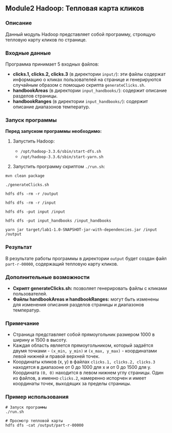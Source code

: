 ## Module2 Hadoop: Тепловая карта кликов

### Описание

Данный модуль Hadoop представляет собой программу, строящую тепловую карту кликов по странице.

### Входные данные

Программа принимает 5 входных файлов:

* **clicks.1, clicks.2, clicks.3** (в директории `input/`): эти файлы содержат информацию о кликах пользователей на странице и генерируются случайным образом с помощью скрипта `generateClicks.sh`.
* **handbookAreas** (в директории `input_handbooks/`): содержит описание разделов страницы.
* **handbookRanges** (в директории `input_handbooks/`): содержит описание диапазонов температур.

### Запуск программы

**Перед запуском программы необходимо:**

1. Запустить Hadoop:
    * `/opt/hadoop-3.3.6/sbin/start-dfs.sh`
    * `/opt/hadoop-3.3.6/sbin/start-yarn.sh`

2. Запустить программу скриптом `./run.sh`:


```
mvn clean package

./generateClicks.sh

hdfs dfs -rm -r /output

hdfs dfs -rm -r /input

hdfs dfs -put input /input

hdfs dfs -put input_handbooks /input_handbooks

yarn jar target/lab1-1.0-SNAPSHOT-jar-with-dependencies.jar /input /output
```

### Результат

В результате работы программы в директории `output` будет создан файл `part-r-00000`, содержащий тепловую карту кликов.


### Дополнительные возможности

* **Скрипт generateClicks.sh:** позволяет генерировать файлы с кликами пользователей.
* **Файлы handbookAreas и handbookRanges:** могут быть изменены для изменения описания разделов страницы и диапазонов температур.

### Примечание

* Страница представляет собой прямоугольник размером 1000 в ширину и 1500 в высоту.
* Каждая область является прямоугольником, который задаётся двумя точками - `(x_min, y_min)` и `(x_max, y_max)` - координатами левой нижней и правой верхней точек.
* Координаты кликов (x, y) в файлах `clicks.1, clicks.2, clicks.3` находятся в диапазоне от 0 до 1000 для x и от 0 до 1500 для y. Координата `(0, 0)` находится в левом нижнем углу страницы.
Один из файлов, а именно `clicks.2`, намеренно испорчен и имеет координаты точек, выходящих за пределы страницы.
### Пример использования

```
# Запуск программы
./run.sh

# Просмотр тепловой карты
hdfs dfs -cat /output/part-r-00000
```

